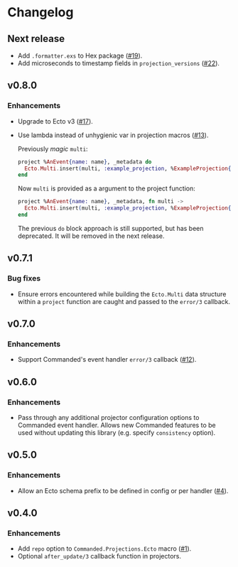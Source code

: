 # Changelog

## Next release

- Add `.formatter.exs` to Hex package ([#19](https://github.com/commanded/commanded-ecto-projections/pull/19)).
- Add microseconds to timestamp fields in `projection_versions` ([#22](https://github.com/commanded/commanded-ecto-projections/pull/22)).

## v0.8.0

### Enhancements

- Upgrade to Ecto v3 ([#17](https://github.com/commanded/commanded-ecto-projections/pull/17)).
- Use lambda instead of unhygienic var in projection macros ([#13](https://github.com/commanded/commanded-ecto-projections/pull/13)).

  Previously _magic_ `multi`:

  ```elixir
  project %AnEvent{name: name}, _metadata do
    Ecto.Multi.insert(multi, :example_projection, %ExampleProjection{name: name})
  end
  ```

  Now `multi` is provided as a argument to the project function:

  ```elixir
  project %AnEvent{name: name}, _metadata, fn multi ->
    Ecto.Multi.insert(multi, :example_projection, %ExampleProjection{name: name})
  end
  ```

  The previous `do` block approach is still supported, but has been deprecated. It will be removed in the next release.

## v0.7.1

### Bug fixes

- Ensure errors encountered while building the `Ecto.Multi` data structure within a `project` function are caught and passed to the `error/3` callback.

## v0.7.0

### Enhancements

- Support Commanded's event handler `error/3` callback ([#12](https://github.com/commanded/commanded-ecto-projections/pull/12)).

## v0.6.0

### Enhancements

- Pass through any additional projector configuration options to Commanded event handler.
  Allows new Commanded features to be used without updating this library (e.g. specify `consistency` option).

## v0.5.0

### Enhancements

- Allow an Ecto schema prefix to be defined in config or per handler ([#4](https://github.com/commanded/commanded-ecto-projections/pull/4)).


## v0.4.0

### Enhancements

- Add `repo` option to `Commanded.Projections.Ecto` macro ([#1](https://github.com/commanded/commanded-ecto-projections/pull/1)).
- Optional `after_update/3` callback function in projectors.
